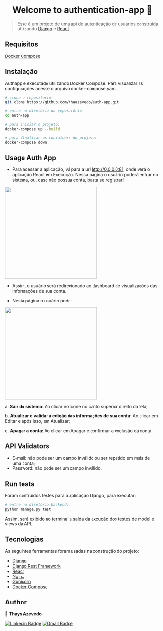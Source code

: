 <h1 align="center">Welcome to authentication-app 👋</h1>

> Esse é um projeto de uma api de autenticação de usuários construída utilizando [Django](https://www.djangoproject.com) e [React](https://react.dev) 


## Requisitos

[Docker Compose](https://docs.docker.com/compose/install/)

## Instalação

Authapp é executado utilizando Docker Compose. Para visualizar as configurações acesse o arquivo docker-compose.yaml.

```sh
# clone o repositório
git clone https://github.com/thaazevedo/auth-app.git

# entre no diretório do repositório
cd auth-app

# para iniciar o projeto:
docker-compose up --build

# para finalizar os containers do projeto:
docker-compose down
```

## Usage Auth App

- Para acessar a aplicação, vá para a url http://0.0.0.0:81, onde verá o aplicação React em Execução. Nessa página o usuário poderá entrar no sistema, ou, caso não possua conta, basta se registrar! 
<p float="center">
 <img width="300px" src="https://github.com/thaazevedo/auth-app/assets/76017955/f68f330b-d173-44cc-bb26-31efbe1c0a82">
</p>

- Assim, o usuário será redirecionado ao dashboard de visualizações das informações de sua conta.

- Nesta página o usuário pode:

<p float="center">
 <img width="300px" src="https://github.com/thaazevedo/auth-app/assets/76017955/3e069743-0189-45e6-9976-25989ab5ac46">
</p>

  a. <strong>Sair do sistema:</strong> Ao clicar no ícone no canto superior direito da tela;
  
  b. <strong>Atualizar e validar a edição das informações de sua conta: </strong> Ao clicar em Editar e após isso, em Atualizar;
  
  c. <strong>Apagar a conta: </strong> Ao clicar em Apagar e confirmar a exclusão da conta.


## API Validators

* E-mail: não pode ser um campo inválido ou ser repetido em mais de uma conta;
* Password: não pode ser um campo inválido.

## Run tests

Foram contruídos testes para a aplicação Django, para executar:
```sh
# entre no diretório backend:
python manage.py test
```
Assim, será exibido no terminal a saída da excução dos testes de model e views da API.

## Tecnologias

As seguintes ferramentas foram usadas na construção do projeto:

- [Django](https://www.djangoproject.com)
- [Django Rest Framework](https://www.django-rest-framework.org)
- [React](https://pt-br.reactjs.org/)
- [Nginx](https://www.nginx.com)
- [Gunicorn](https://gunicorn.org)
- [Docker Compose](https://docs.docker.com/compose/install/)

## Author

👤 **Thays Azevedo**

[![Linkedin Badge](https://img.shields.io/badge/-Thays-blue?style=flat-square&logo=Linkedin&logoColor=white&link=https://www.linkedin.com/in/thays-azevedo-0022621ab/)](https://www.linkedin.com/in/thays-azevedo-0022621ab/) [![Gmail Badge](https://img.shields.io/badge/-thaysparecida2015@gmail.com-c14438?style=flat-square&logo=Gmail&logoColor=white&link=mailto:thaysparecida2015@gmail.com)](mailto:thaysparecida2015@gmail.com)
